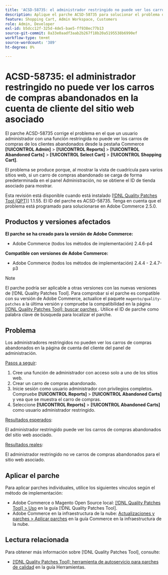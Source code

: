 ```yaml
---
title: 'ACSD-58735: el administrador restringido no puede ver los carros de compras abandonados en la cuenta de cliente del sitio web asociado'
description: Aplique el parche ACSD-58735 para solucionar el problema de Adobe Commerce en el que un administrador restringido no puede ver los carros de compras abandonados en la página de cuenta del cliente en el Administrador de Commerce de un sitio web asociado.
feature: Shopping Cart, Admin Workspace, Customers
role: Admin, Developer
exl-id: b5dcc12f-325d-4de5-bae5-ff938ec77b13
source-git-commit: 8a33e0aadf3aab2b267f18b20a5195538b6990ef
workflow-type: tm+mt
source-wordcount: '389'
ht-degree: 0%

---
```


# ACSD-58735: el administrador restringido no puede ver los carros de compras abandonados en la cuenta de cliente del sitio web asociado

El parche ACSD-58735 corrige el problema en el que un usuario administrador con una función restringida no puede ver los carros de compras de los clientes abandonados desde la pestaña Commerce **[!UICONTROL Admin]** > **[!UICONTROL Reports]** > **[!UICONTROL Abandoned Carts]** > **[!UICONTROL Select Cart]** > **[!UICONTROL Shopping Cart]**.

El problema se produce porque, al mostrar la vista de cuadrícula para varios sitios web, si un carro de compras abandonado se carga de forma predeterminada en el panel Administración, no se obtiene el ID de tienda asociado para mostrar.

Esta revisión está disponible cuando está instalado [[!DNL Quality Patches Tool (QPT)]](/help/tools/quality-patches-tool/quality-patches-tool-to-self-serve-quality-patches.md) 1.1.55. El ID del parche es ACSD-58735. Tenga en cuenta que el problema está programado para solucionarse en Adobe Commerce 2.5.0.

## Productos y versiones afectados

**El parche se ha creado para la versión de Adobe Commerce:**

* Adobe Commerce (todos los métodos de implementación) 2.4.6-p4

**Compatible con versiones de Adobe Commerce:**

* Adobe Commerce (todos los métodos de implementación) 2.4.4 - 2.4.7-p3

>[!NOTE]
>
>El parche podría ser aplicable a otras versiones con las nuevas versiones de [!DNL Quality Patches Tool]. Para comprobar si el parche es compatible con su versión de Adobe Commerce, actualice el paquete `magento/quality-patches` a la última versión y compruebe la compatibilidad en la página [[!DNL Quality Patches Tool]: buscar parches ](https://experienceleague.adobe.com/tools/commerce-quality-patches/index.html?lang=es). Utilice el ID de parche como palabra clave de búsqueda para localizar el parche.

## Problema

Los administradores restringidos no pueden ver los carros de compras abandonados en la página de cuenta del cliente del panel de administración.

<u>Pasos a seguir</u>:

1. Cree una función de administrador con acceso solo a uno de los sitios web.
1. Crear un carro de compras abandonado.
1. Inicie sesión como usuario administrador con privilegios completos. Compruebe **[!UICONTROL Reports]** > **[!UICONTROL Abandoned Carts]** y vea que se muestra el carro de compras.
1. Seleccione **[!UICONTROL Reports]** > **[!UICONTROL Abandoned Carts]** como usuario administrador restringido.

<u>Resultados esperados</u>:

El administrador restringido puede ver los carros de compras abandonados del sitio web asociado.

<u>Resultados reales</u>:

El administrador restringido no ve carros de compras abandonados para el sitio web asociado.

## Aplicar el parche

Para aplicar parches individuales, utilice los siguientes vínculos según el método de implementación:

* Adobe Commerce o Magento Open Source local: [[!DNL Quality Patches Tool] > Uso](/help/tools/quality-patches-tool/usage.md) en la guía [!DNL Quality Patches Tool].
* Adobe Commerce en la infraestructura de la nube: [Actualizaciones y parches > Aplicar parches](https://experienceleague.adobe.com/docs/commerce-cloud-service/user-guide/develop/upgrade/apply-patches.html?lang=es) en la guía Commerce en la infraestructura de la nube.

## Lectura relacionada

Para obtener más información sobre [!DNL Quality Patches Tool], consulte:

* [[!DNL Quality Patches Tool]: herramienta de autoservicio para parches de calidad](/help/tools/quality-patches-tool/quality-patches-tool-to-self-serve-quality-patches.md) en la guía Herramientas.
